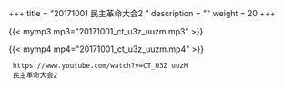 +++
title = "20171001  民主革命大会2 "
description = ""
weight = 20
+++

{{< mymp3 mp3="20171001_ct_u3z_uuzm.mp3" >}}

{{< mymp4 mp4="20171001_ct_u3z_uuzm.mp4" >}}

     https://www.youtube.com/watch?v=CT_U3Z uuzM 
     民主革命大会2 
     
